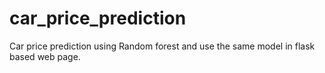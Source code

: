# car_price_prediction
Car price prediction using Random forest and use the same model in flask based web page.

